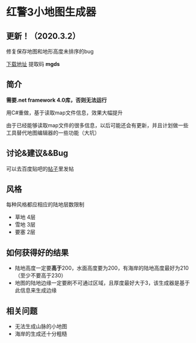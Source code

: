 # 红警3小地图生成器

## 更新！（2020.3.2）

修复保存地图和地形高度未排序的bug

[下载地址](https://pan.baidu.com/s/1BIAktVuXKwEChIy8G40rBg)  提取码 **mgds** 

## 简介

**需要.net framework 4.0库，否则无法运行** 

用C#重做，基于读取map文件信息，效果大幅提升

由于已经能够读取map文件的很多信息，以后可能还会有更新，并且计划做一些工具替代地图编辑器的一些功能（大坑）

## 讨论&建议&&Bug
可以去百度贴吧的[帖子](https://tieba.baidu.com/p/6500703680)里发帖

## 风格
每种风格都应相应的陆地层数限制
   * 草地    4层
   * 雪地    3层
   * 要塞    2层

## 如何获得好的结果
* 陆地高度一定要**高于**200，水面高度要为200，有海岸的陆地高度最好为210（至少不要高于230）
* 地图的陆地边缘一定要刷不可通过区域，且厚度最好大于3，该生成器是基于此信息来生成边缘

## 相关问题

* 无法生成山脉的小地图
* 海岸的生成还十分粗糙